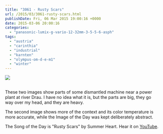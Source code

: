 ```yaml
---
title: "3061 - Rusty Scars"
url: /2015/03/3061-rusty-scars.html
publishDate: Fri, 06 Mar 2015 19:00:16 +0000
date: 2015-03-06 20:00:16
categories: 
  - "panasonic-lumix-g-vario-12-32mm-3-5-5-6-asph"
tags: 
  - "austria"
  - "carinthia"
  - "industrial"
  - "karnten"
  - "olympus-om-d-e-m1"
  - "winter"
---
```

<div class="container">
<div class="center"><a target="_blank" href="https://d25zfm9zpd7gm5.cloudfront.net/1200x1200/2015/20150221_123422_lr.jpg"><img src="https://d25zfm9zpd7gm5.cloudfront.net/0600x0600/2015/20150221_123422_lr.jpg" /></a></div>
</div>
<br />

These two images show parts of some dismantled machine near a power plant at river Drau. I have no idea what it is, but the parts are big, they go way over my head, and they are heavy.

<a target="_blank" href="https://d25zfm9zpd7gm5.cloudfront.net/1200x1200/2015/20150221_123350_lr.jpg"><img style="margin: 0pt 0px 0pt 10px; float: right;" src="https://d25zfm9zpd7gm5.cloudfront.net/0150x0150/2015/20150221_123350_lr.jpg" alt="" border="0" /></a> The second image shows more of the context and its color temperature is more accurate, while the Image of the Day was kept deliberately abstract.

The Song of the Day is "Rusty Scars" by Summer Heart. Hear it on <a href="https://www.youtube.com/watch?v=5lrXQeYZi6c" target="_blank">YouTube</a>.

